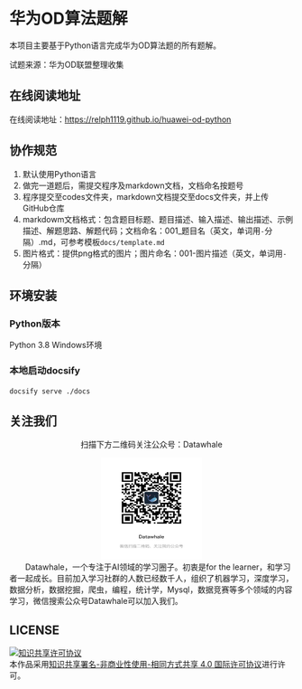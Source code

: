 # 华为OD算法题解

本项目主要基于Python语言完成华为OD算法题的所有题解。

试题来源：华为OD联盟整理收集

## 在线阅读地址
在线阅读地址：https://relph1119.github.io/huawei-od-python

## 协作规范
1. 默认使用Python语言
2. 做完一道题后，需提交程序及markdown文档，文档命名按题号
3. 程序提交至codes文件夹，markdown文档提交至docs文件夹，并上传GitHub仓库
4. markdowm文档格式：包含题目标题、题目描述、输入描述、输出描述、示例描述、解题思路、解题代码；文档命名：001_题目名（英文，单词用`-`分隔）.md，可参考模板`docs/template.md`
5. 图片格式：提供png格式的图片；图片命名：001-图片描述（英文，单词用`-`分隔）

## 环境安装
### Python版本
Python 3.8 Windows环境

### 本地启动docsify
```shell
docsify serve ./docs
```

## 关注我们
<div align=center>
<p>扫描下方二维码关注公众号：Datawhale</p>
<img src="images/qrcode.jpeg" width = "180" height = "180">
</div>
&emsp;&emsp;Datawhale，一个专注于AI领域的学习圈子。初衷是for the learner，和学习者一起成长。目前加入学习社群的人数已经数千人，组织了机器学习，深度学习，数据分析，数据挖掘，爬虫，编程，统计学，Mysql，数据竞赛等多个领域的内容学习，微信搜索公众号Datawhale可以加入我们。

## LICENSE
<a rel="license" href="http://creativecommons.org/licenses/by-nc-sa/4.0/"><img alt="知识共享许可协议" style="border-width:0" src="https://img.shields.io/badge/license-CC%20BY--NC--SA%204.0-lightgrey" /></a><br />本作品采用<a rel="license" href="http://creativecommons.org/licenses/by-nc-sa/4.0/">知识共享署名-非商业性使用-相同方式共享 4.0 国际许可协议</a>进行许可。